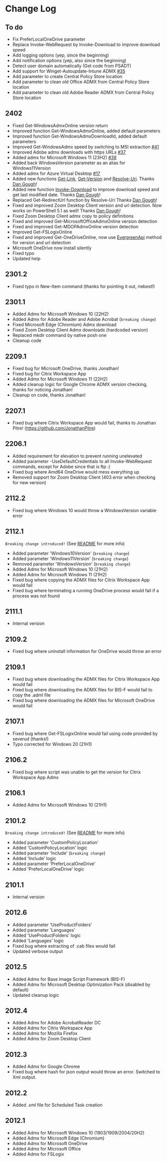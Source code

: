# Change Log

## To do

*  Fix PreferLocalOneDrive parameter
*  Replace Invoke-WebRequest by Invoke-Download to improve download speed
*  Add logging options (yep, since the beginning)
*  Add notification options (yep, also since the beginning)
*  Detect user domain automatically (Get code from PSADT)
*  Add support for Winget-Autoupdate-Intune ADMX [#35](https://github.com/msfreaks/EvergreenAdmx/issues/35)
*  Add parameter to create Central Policy Store location
*  Add parameter to clean old Office ADMX from Central Policy Store location
*  Add parameter to clean old Adobe Reader ADMX from Central Policy Store location

## 2402

* Fixed Get-WindowsAdmxOnline version return
* Improved function Get-WindowsAdmxOnline, added default parameters
* Improved function Get-WindowsAdmxDownloadId, added default parameters
* Improved Get-WindowsAdmx speed by switching to MSI extraction [#41](https://github.com/msfreaks/EvergreenAdmx/issues/41)
* Improved Adobe admx downloads with https URLs [#37](https://github.com/msfreaks/EvergreenAdmx/issues/37)
* Added admx for Microsoft Windows 11 (23H2) [#38](https://github.com/msfreaks/EvergreenAdmx/issues/38)
* Added back WindowsVersion parameter as an alias for Windows11Version
* Added admx for Azure Virtual Desktop [#17](https://github.com/msfreaks/EvergreenAdmx/issues/17)
* Added new functions [Get-Link](https://github.com/DanGough/Nevergreen/blob/main/Nevergreen/Private/Get-Link.ps1), [Get-Version](https://github.com/DanGough/Nevergreen/blob/main/Nevergreen/Private/Get-Version.ps1) and [Resolve-Uri](https://github.com/DanGough/Nevergreen/blob/main/Nevergreen/Private/Resolve-Uri.ps1). Thanks [Dan Gough](https://github.com/DanGough)!
* Added new function [Invoke-Download](https://github.com/DanGough/PsDownload/blob/main/PsDownload/Public/Invoke-Download.ps1) to improve download speed and get last modified date. Thanks [Dan Gough](https://github.com/DanGough)!
* Replaced Get-RedirectUrl function by Resolve-Uri Thanks [Dan Gough](https://github.com/DanGough)!
* Fixed and improved Zoom Desktop Client version and url detection. Now works on PowerShell 5.1 as well! Thanks [Dan Gough](https://github.com/DanGough)!
* Fixed Zoom Desktop Client admx copy to policy definitions
* Fixed and improved Get-MicrosoftOfficeAdmxOnline version detection
* Fixed and improved Get-MDOPAdmxOnline version detection
* Improved Get-FSLogixOnline
* Fixed and improved Get-OneDriveOnline, now use [EvergreenApi](https://stealthpuppy.com/evergreen/invoke) method for version and url detection
* Microsoft OneDrive now install silently
* Fixed typo
* Updated help

## 2301.2

* Fixed typo in New-Item command (thanks for pointing it out, riebest!)

## 2301.1

* Added Admx for Microsoft Windows 10 (22H2)
* Added Admx for Adobe Reader and Adobe Acrobat (`breaking change`)
* Fixed Microsoft Edge (Chromium) Admx download
* Fixed Zoom Desktop Client Admx downloads (hardcoded version)
* Replaced mkdir command by native posh one
* Cleanup code

## 2209.1

* Fixed bug for Microsoft OneDrive, thanks Jonathan!
* Fixed bug for Citrix Workspace App
* Added Admx for Microsoft Windows 11 (22H2)
* Added cleanup logic for Google Chrome ADMX version checking, thanks for noticing Jonathan!
* Cleanup on code, thanks Jonathan!

## 2207.1

* Fixed bug where Citrix Workspace App would fail, thanks to Jonathan Pitre! (https://github.com/JonathanPitre)

## 2206.1

* Added requirement for elevation to prevent running unelevated
* Added parameter -UseDefaultCredentials to all Invoke-WebRequest commands, except for Adobe since that is ftp :(
* Fixed bug where Amd64 OneDrive would mess everything up
* Removed support for Zoom Desktop Client (403 error when checking for new version)

## 2112.2

* Fixed bug where Windows 10 would throw a WindowsVersion variable error

## 2112.1

`Breaking change introduced!` (See [README][read-me] for more info)

* Added parameter 'Windows10Version' (`breaking change`)
* Added parameter 'Windows11Version' (`breaking change`)
* Removed parameter 'WindowsVersion' (`breaking change`)
* Added Admx for Microsoft Windows 10 (21H2)
* Added Admx for Microsoft Windows 11 (21H2)
* Fixed bug where copying the ADMX files for Citrix Workspace App would fail
* Fixed bug where terminating a running OneDrive process would fail if a process was not found

## 2111.1

*  Internal version

## 2109.2

* Fixed bug where uninstall information for OneDrive would throw an error

## 2109.1

* Fixed bug where downloading the ADMX files for Citrix Workspace App would fail
* Fixed bug where downloading the ADMX files for BIS-F would fail to copy the .adml file
* Fixed bug where downloading the ADMX files for Microsoft OneDrive would fail

## 2107.1

* Fixed bug where Get-FSLogixOnline would fail using code provided by severud (thanks!)
* Typo corrected for Windows 20 (21H1)

## 2106.2

*  Fixed bug where script was unable to get the version for Citrix Workspace App Admx

## 2106.1

*  Added Admx for Microsoft Windows 10 (21H1)

## 2101.2

`Breaking change introduced!` (See [README][read-me] for more info)

*  Added parameter 'CustomPolicyLocation'
*  Added 'CustomPolicyLocation' logic
*  Added parameter 'Include' (`breaking change`)
*  Added 'Include' logic
*  Added parameter 'PreferLocalOneDrive'
*  Added 'PreferLocalOneDrive' logic

## 2101.1

*  Internal version

## 2012.6

*  Added parameter 'UseProductFolders'
*  Added parameter 'Languages'
*  Added 'UseProductFolders' logic
*  Added 'Languages' logic
*  Fixed bug where extracting of .cab files would fail
*  Updated verbose output

## 2012.5

*  Added Admx for Base Image Script Framework (BIS-F)
*  Added Admx for Microsoft Desktop Optimization Pack (disabled by default)
*  Updated cleanup logic

## 2012.4

*  Added Admx for Adobe AcrobatReader DC
*  Added Admx for Citrix Workspace App
*  Added Admx for Mozilla Firefox
*  Added Admx for Zoom Desktop Client

## 2012.3

*  Added Admx for Google Chrome
*  Fixed bug where hash for json output would throw an error. Switched to Xml output.

## 2012.2

*  Added .xml file for Scheduled Task creation

## 2012.1

*  Added Admx for Microsoft Windows 10 (1903/1909/2004/20H2)
*  Added Admx for Microsoft Edge (Chromium)
*  Added Admx for Microsoft OneDrive
*  Added Admx for Microsoft Office
*  Added Admx for FSLogix

[read-me]: https://github.com/msfreaks/EvergreenAdmx/blob/main/README.md